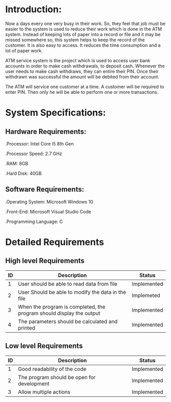 # Introduction:
 Now a days every one very busy in their work. So, they feel that job must be easier to the system is used to reduce their work which is done in the ATM system. Instead of keeping lots of paper into a record or file and it may be missed somewhere so, this system helps to keep the record of the customer. It is also easy to access. It reduces the time consumption and a lot of paper work.

ATM service system is the project which is used to access user bank accounts in order to make cash withdrawals, to deposit cash. Whenever the user needs to make cash withdraws, they can entire their PIN. Once their withdrawn was successful the amount will be debited from their account.

The ATM will service one customer at a time. A customer will be required to enter PIN. Then only he will be able to perform one or more transactions. 
# System Specifications:
## Hardware Requirements:
.Processor: Intel Core i5 8th Gen

.Processor Speed: 2.7 GHz

.RAM: 8GB

.Hard Disk: 40GB
## Software Requirements:
.Operating System: Microsoft Windows 10

.Front-End: Microsoft Visual Studio Code

.Programming Language: C

# Detailed Requirements
## High level Requirements
|ID  |Description|Status|
|---|---|---|
|1|User should be able to read data from file|Implemented|
|2|User Should be able to modify the data in the file|Implemeted|
|3|When the program is completed, the program should display the output|Implemented|
|4|The parameters should be calculated and printed|Implemented|
## Low level Requirements
|ID|Description|Status|
|---|---|---|
|1|Good readability of the code|Implemented|
|2|The program should be open for development|Implemented|
|3|Allow multiple actions|Implemented|
